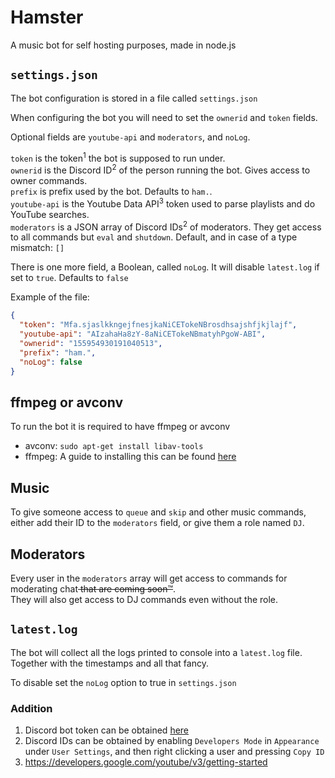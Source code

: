 # Hamster
A music bot for self hosting purposes, made in node.js
## `settings.json`
The bot configuration is stored in a file called `settings.json`

When configuring the bot you will need to set the `ownerid` and `token` fields.

Optional fields are `youtube-api` and `moderators`, and `noLog`.

`token` is the token<sup>1</sup> the bot is supposed to run under.  
`ownerid` is the Discord ID<sup>2</sup> of the person running the bot. Gives access to owner commands.  
`prefix` is prefix used by the bot. Defaults to `ham.`.  
`youtube-api` is the Youtube Data API<sup>3</sup> token used to parse playlists and do YouTube searches.  
`moderators` is a JSON array of Discord IDs<sup>2</sup> of moderators. They get access to all commands but `eval` and `shutdown`. 
Default, and in case of a type mismatch: `[]`

There is one more field, a Boolean, called `noLog`. It will disable `latest.log` if set to `true`. Defaults to `false`

Example of the file:
```json
{
  "token": "Mfa.sjaslkkngejfnesjkaNiCETokeNBrosdhsajshfjkjlajf",
  "youtube-api": "AIzahaHa8zY-8aNiCETokeNBmatyhPgoW-ABI",
  "ownerid": "155954930191040513",
  "prefix": "ham.",
  "noLog": false
}
```
## ffmpeg or avconv
To run the bot it is required to have ffmpeg or avconv
- avconv: `sudo apt-get install libav-tools`
- ffmpeg: A guide to installing this can be found [here](https://github.com/adaptlearning/adapt_authoring/wiki/Installing-FFmpeg)

## Music
To give someone access to `queue` and `skip` and other music commands, either add their ID to the `moderators` field, or give them a role named `DJ`.

## Moderators
Every user in the `moderators` array will get access to commands for moderating chat<strike> that are coming soon™</strike>.  
They will also get access to DJ commands even without the role.

## `latest.log`
The bot will collect all the logs printed to console into a `latest.log` file. 
Together with the timestamps and all that fancy.

To disable set the `noLog` option to true in `settings.json`

### Addition
1. Discord bot token can be obtained [here](HTTPS://discordapp.com/developers/docs/intro)
2. Discord IDs can be obtained by enabling `Developers Mode` in `Appearance` under `User Settings`,
 and then right clicking a user and pressing `Copy ID`
3. https://developers.google.com/youtube/v3/getting-started
